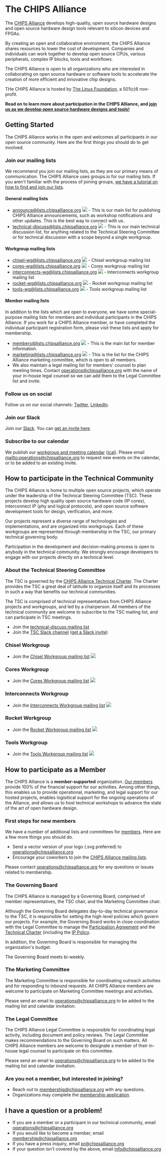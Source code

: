 # The CHIPS Alliance

The [CHIPS Alliance](https://chipsalliance.org) develops high-quality, open source hardware designs and open source hardware design tools relevant to silicon devices and FPGAs.

By creating an open and collaborative environment, the CHIPS Alliance shares resources to lower the cost of development. Companies and individuals can work together to develop open source CPUs, various peripherals, complex IP blocks, tools and workflows.

The CHIPS Alliance is open to all organizations who are interested in collaborating on open source hardware or software tools to accelerate the creation of more efficient and innovative chip designs.

THe CHIPS Alliance is hosted by [The Linux Foundation](https://linuxfoundation.org), a 501(c)6 non-profit.

**Read on to learn more about participation in the CHIPS Alliance, and [join us as we develop open source hardware designs and tools!](https://chipsalliance.org/join)**

## Getting Started

The CHIPS Alliance works in the open and welcomes all participants in our open source community.  Here are the first things you should do to get involved.

### Join our mailing lists

We recommend you join our mailing lists, as they are our primary means of communication.  The CHIPS Alliance uses groups.io for our mailing lists.  If you aren't familiar with the process of joining groups, [we have a tutorial on how to find and join our lists](tutorials/GROUPS.IO.md).

#### General mailing lists

* [announce@lists.chipsalliance.org](https://lists.chipsalliance.org/g/announce) [![][help]](tutorials/GROUPS.IO.md) - This is our main list for publishing CHIPS Alliance announcements, such as workshop notifications and other updates.  This is the best way to connect with us.
* [technical-discuss@lists.chipsalliance.org](https://lists.chipsalliance.org/g/technical-discuss) [![][help]](tutorials/GROUPS.IO.md) - This is our main technical discussion list, for anything related to the Technical Steering Committee or for technical discussion with a scope beyond a single workgroup.

#### Workgroup mailing lists

* [chisel-wg@lists.chipsalliance.org](https://lists.chipsalliance.org/g/chisel-wg) [![][help]](tutorials/GROUPS.IO.md) - Chisel workgroup mailing list
* [cores-wg@lists.chipsalliance.org](https://lists.chipsalliance.org/g/cores-wg) [![][help]](tutorials/GROUPS.IO.md) - Cores workgroup mailing list
* [interconnects-wg@lists.chipsalliance.org](https://lists.chipsalliance.org/g/interconnects-wg) [![][help]](tutorials/GROUPS.IO.md) - Interconnects workgroup mailing list
* [rocket-wg@lists.chipsalliance.org](https://lists.chipsalliance.org/g/rocket-wg) [![][help]](tutorials/GROUPS.IO.md) - Rocket workgroup mailing list
* [tools-wg@lists.chipsalliance.org](https://lists.chipsalliance.org/g/tools-wg) [![][help]](tutorials/GROUPS.IO.md) - Tools workgroup mailing list

#### Member mailing lists

In addition to the lists which are open to everyone, we have some special-purpose mailing lists for members and individual participants in the CHIPS Alliance.  If you work for a CHIPS Alliance member, or have completed the individual participant registration form, please visit these lists and apply for membership.

* [members@lists.chipsalliance.org](https://lists.chipsalliance.org/g/members) [![][help]](tutorials/GROUPS.IO.md) - This is the main list for member information.
* [marketing@lists.chipsalliance.org](https://lists.chipsalliance.org/g/marketing) [![][help]](tutorials/GROUPS.IO.md) - This is the list for the CHIPS Alliance marketing committee, which is open to all members.
* We also maintain a legal mailing list for members' counsel to plan meeting times.  Contact [operations@chipsalliance.org](mailto:operations@chipsalliance.org) with the name of your in-house legal counsel so we can add them to the Legal Committee list and invite.

### Follow us on social

Follow us on our social channels: [Twitter](https://twitter.com/chipsalliance), [LinkedIn](https://www.linkedin.com/company/chipsalliance/).

### Join our Slack

Join our [Slack](https://chipsalliance.slack.com).  You can [get an invite here](https://slack-invite.chipsalliance.org).

### Subscribe to our calendar

We publish our [workgroup and meeting calendar](https://calendar.google.com/calendar/embed?src=linuxfoundation.org_465l55vfutdamm1dpb4239ehjo%40group.calendar.google.com&ctz=America%2FNew_York) ([ical](https://calendar.google.com/calendar/ical/linuxfoundation.org_khmv61fld7ei6mfd1hc86gs8bo%40group.calendar.google.com/public/basic.ics)).  Please email [mailto:operations@chipsalliance.org](operations@chipsalliance.org) to request new events on the calendar, or to be added to an existing invite. 

## How to participate in the Technical Community

The CHIPS Alliance is home to multiple open source projects, which operate under the leadership of the Technical Steering Committee (TSC).  These projects develop high quality open source hardware code (IP cores), interconnect IP (phy and logical protocols), and open source software development tools for design, verification, and more.

Our projects represent a diverse range of technologies and implementations, and are organized into workgroups.  Each of these workgroups are represented through membership in the TSC, our primary technical governing body.

Participation in the development and decision-making process is open to anybody in the technical community.  We strongly encourage developers to engage with our projects directly on a technical level.

### About the Technical Steering Committee

The TSC is governed by the [CHIPS Alliance Technical Charter](https://github.com/chipsalliance/tsc/blob/master/CHARTER.md).  The Charter provides the TSC a great deal of latitude to organize itself and its processes in such a way that benefits our technical communities.

The TSC is comprised of technical representatives from CHIPS Alliance projects and workgroups, and led by a chairperson.  All members of the technical community are welcome to subscribe to the TSC mailing list, and can participate in TSC meetings.

* Join the [technical-discuss mailing list]()
* Join the [TSC Slack channel](https://chipsalliance.slack.com/archives/CN2GPL6TC) ([get a Slack invite](https://slack-invite.chipsalliance.org))

### Chisel Workgroup

* Join the [Chisel Workgroup mailing list](https://lists.chipsalliance.org/g/chisel-wg/topics) [![][help]](tutorials/GROUPS.IO.md)

### Cores Workgroup

* Join the [Cores Workgroup mailing list](https://lists.chipsalliance.org/g/cores-wg) [![][help]](tutorials/GROUPS.IO.md)

### Interconnects Workgroup

* Join the [Interconnects Workgroup mailing list](https://lists.chipsalliance.org/g/interconnects-wg) [![][help]](tutorials/GROUPS.IO.md)

### Rocket Workgroup

* Join the [Rocket Workgroup mailing list](https://lists.chipsalliance.org/g/rocket-wg) [![][help]](tutorials/GROUPS.IO.md)

### Tools Workgroup

* Join the [Tools Workgroup mailing list](https://lists.chipsalliance.org/g/tools-wg) [![][help]](tutorials/GROUPS.IO.md)

## How to participate as a Member

The CHIPS Alliance is a **member-supported** organization.  [Our members](https://chipsalliance.org/about/members) provide 100% of the financial support for our activities. Among other things, this enables us to provide operational, marketing, and legal support for our hosted projects, enables logisitical support for the ongoing operations of the Alliance, and allows us to host technical workshops to advance the state of the art of open hardware design.

### First steps for new members

We have a number of additional lists and committees for [members](https://chipsalliance.org/about/members).  Here are a few more things you should do.

* Send a vector version of your logo (.svg preferred) to [operations@chipsalliance.org](mailto:operations@chipsalliance.org)
* Encourage your coworkers to join the [CHIPS Alliance mailing lists](#join-our-mailing-lists).

Please contact [operations@chipsalliance.org](mailto:operations@chipsalliance.org) for any questions or issues related to membership.

### The Governing Board

The CHIPS Alliance is managed by a Governing Board, comprised of member representatives, the TSC chair, and the Marketing Committee chair.

Although the Governing Board delegates day-to-day technical governance to the TSC, it is responsible for setting the high-level policies which govern our projects.  For example, the Governing Board works in close coordination with the Legal Committee to manage the [Participation Agreement](PARTICIPATION-AGREEMENT.md) and the [Technical Charter](https://github.com/chipsalliance/tsc/blob/master/CHARTER.md) (including the [IP Policy](https://github.com/chipsalliance/tsc/blob/master/CHARTER.md#8.-intellectual-property-policy).

In addition, the Governing Board is responsible for managing the organization's budget.

The Governing Board meets bi-weekly.

### The Marketing Committee

The Marketing Committee is responsible for coordinating outreach activities and for responding to inbound requests.  All CHIPS Alliance members are welcome to participate on Marketing Committee meetings and activities.

Please send an email to [operations@chipsalliance.org](mailto:operations@chipsalliance.org) to be added to the mailing list and calendar invitation.

### The Legal Committee

The CHIPS Alliance Legal Committee is responsible for coordinating legal activity, including document and policy reviews.  The Legal Committee makes recommendations to the Governing Board on such matters.  All CHIPS Alliance members are welcome to designate a member of their in-house legal counsel to participate on this committee.

Please send an email to [operations@chipsalliance.org](mailto:operations@chipsalliance.org) to be added to the mailing list and calendar invitation.

### Are you not a member, but interested in joining?

* Reach out to [membership@chipsalliance.org](mailto:membership@chipsalliance.org) with any questions.
* Organizations may complete the [membership application](https://chipsalliance.org/join).

## I have a question or a problem!

* If you are a member or a participant in our technical community, email [operations@chipsalliance.org](mailto:operations@chipsalliance.org)
* If you would like to become a member, email [membership@chipsalliance.org](mailto:membership@chipsalliance.org)
* If you have a press inquiry, email [pr@chipsalliance.org](mailto:pr@chipsalliance.org)
* If your question isn't covered by the above, email [info@chipsalliance.org](mailto:info@chipsalliance.org)

[help]: https://raw.githubusercontent.com/mgielda/Font-Awesome-SVG-PNG/master/black/png/16/question-circle.png
